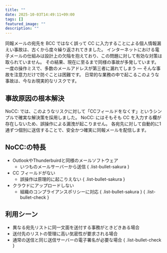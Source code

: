 ```yaml
---
title: ""
date: 2025-10-03T14:49:11+09:00
tags: []
featured_image: ""
description: ""
---
```


同報メールの宛先を BCC ではなく誤って CC に入力することによる個人情報漏えい事故は、古くから度々繰り返されてきました。
インターネットにおける電子メールの仕組みは設計上の欠陥を抱えており、この問題に対して有効な対策は取られていません。
その結果、現在に至るまで同様の事故が多発しています。
一度の操作ミスで、多数のメールアドレスが第三者に漏れてしまう — そんな事故を注意力だけで防ぐことは困難です。
日常的な業務の中で起こるこのような事故は、今なお現実的なリスクです。

## 事故原因の根本解決

NoCC: では、このようなリスクに対して「CCフィールドをなくす」というシンプルで確実な解決策を採用しました。
NoCC: にはそもそも CC を入力する欄が存在しないため、誤操作による漏洩が起こりません。
各宛先に対して自動的に1通ずつ個別に送信することで、安全かつ確実に同報メールを配信します。

## NoCC:の特長

- OutlookやThunderbuirdと同様のメールソフトウェア
  - いつものメールサーバーから送信
  { .list-bullet-sakura }
- CC フィールドがない
  - 誤操作は原理的に起こりえない
  { .list-bullet-sakura }
- クラウドにアップロードしない
  - 組織のコンプライアンスポリシーに対応
  { .list-bullet-sakura }
{ .list-bullet-check }

## 利用シーン

- 異なる宛先リストに同一文面を送付する事務がときどきある場合
- 送付先のリストの管理に高い気密性が要求される場合
- 通常の送信と同じ送信サーバーの電子署名が必要な場合
{ .list-bullet-check }
